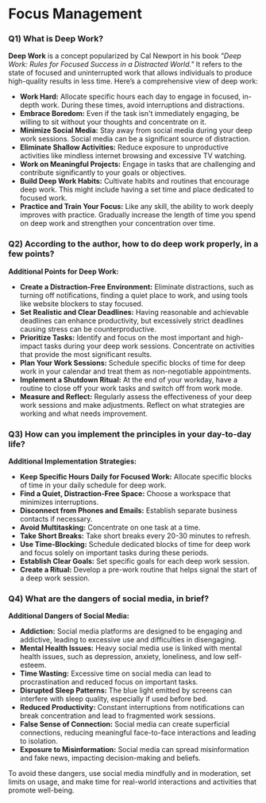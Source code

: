# Focus Management

### Q1) What is Deep Work?

**Deep Work** is a concept popularized by Cal Newport in his book *"Deep Work: Rules for Focused Success in a Distracted World."* It refers to the state of focused and uninterrupted work that allows individuals to produce high-quality results in less time. Here’s a comprehensive view of deep work:

- **Work Hard:** Allocate specific hours each day to engage in focused, in-depth work. During these times, avoid interruptions and distractions.
- **Embrace Boredom:** Even if the task isn't immediately engaging, be willing to sit without your thoughts and concentrate on it.
- **Minimize Social Media:** Stay away from social media during your deep work sessions. Social media can be a significant source of distraction.
- **Eliminate Shallow Activities:** Reduce exposure to unproductive activities like mindless internet browsing and excessive TV watching.
- **Work on Meaningful Projects:** Engage in tasks that are challenging and contribute significantly to your goals or objectives.
- **Build Deep Work Habits:** Cultivate habits and routines that encourage deep work. This might include having a set time and place dedicated to focused work.
- **Practice and Train Your Focus:** Like any skill, the ability to work deeply improves with practice. Gradually increase the length of time you spend on deep work and strengthen your concentration over time.

### Q2) According to the author, how to do deep work properly, in a few points?

**Additional Points for Deep Work:**

- **Create a Distraction-Free Environment:** Eliminate distractions, such as turning off notifications, finding a quiet place to work, and using tools like website blockers to stay focused.
- **Set Realistic and Clear Deadlines:** Having reasonable and achievable deadlines can enhance productivity, but excessively strict deadlines causing stress can be counterproductive.
- **Prioritize Tasks:** Identify and focus on the most important and high-impact tasks during your deep work sessions. Concentrate on activities that provide the most significant results.
- **Plan Your Work Sessions:** Schedule specific blocks of time for deep work in your calendar and treat them as non-negotiable appointments.
- **Implement a Shutdown Ritual:** At the end of your workday, have a routine to close off your work tasks and switch off from work mode.
- **Measure and Reflect:** Regularly assess the effectiveness of your deep work sessions and make adjustments. Reflect on what strategies are working and what needs improvement.

### Q3) How can you implement the principles in your day-to-day life?

**Additional Implementation Strategies:**

- **Keep Specific Hours Daily for Focused Work:** Allocate specific blocks of time in your daily schedule for deep work.
- **Find a Quiet, Distraction-Free Space:** Choose a workspace that minimizes interruptions.
- **Disconnect from Phones and Emails:** Establish separate business contacts if necessary.
- **Avoid Multitasking:** Concentrate on one task at a time.
- **Take Short Breaks:** Take short breaks every 20-30 minutes to refresh.
- **Use Time-Blocking:** Schedule dedicated blocks of time for deep work and focus solely on important tasks during these periods.
- **Establish Clear Goals:** Set specific goals for each deep work session.
- **Create a Ritual:** Develop a pre-work routine that helps signal the start of a deep work session.

### Q4) What are the dangers of social media, in brief?

**Additional Dangers of Social Media:**

- **Addiction:** Social media platforms are designed to be engaging and addictive, leading to excessive use and difficulties in disengaging.
- **Mental Health Issues:** Heavy social media use is linked with mental health issues, such as depression, anxiety, loneliness, and low self-esteem.
- **Time Wasting:** Excessive time on social media can lead to procrastination and reduced focus on important tasks.
- **Disrupted Sleep Patterns:** The blue light emitted by screens can interfere with sleep quality, especially if used before bed.
- **Reduced Productivity:** Constant interruptions from notifications can break concentration and lead to fragmented work sessions.
- **False Sense of Connection:** Social media can create superficial connections, reducing meaningful face-to-face interactions and leading to isolation.
- **Exposure to Misinformation:** Social media can spread misinformation and fake news, impacting decision-making and beliefs.

To avoid these dangers, use social media mindfully and in moderation, set limits on usage, and make time for real-world interactions and activities that promote well-being.
